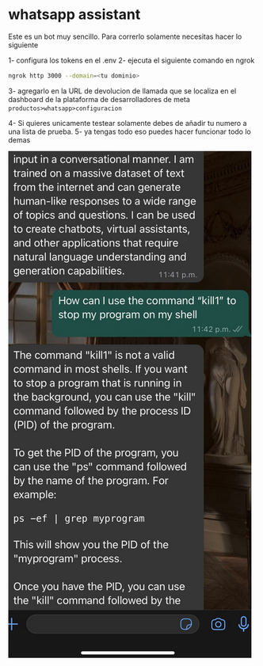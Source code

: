 # whatsapp assistant

Este es un bot muy sencillo.
Para correrlo solamente necesitas hacer lo siguiente

1- configura los tokens en el .env
2- ejecuta el siguiente comando en ngrok

```sh
ngrok http 3000 --domain=<tu dominio>

```
3- agregarlo en la URL de devolucion de llamada que se localiza en el dashboard de la plataforma de desarrolladores de meta `productos>whatsapp>configuracion`

4- Si quieres unicamente testear solamente debes de añadir tu numero a una lista de prueba.
5- ya tengas todo eso puedes hacer funcionar todo lo demas

![a](images/example.png)
